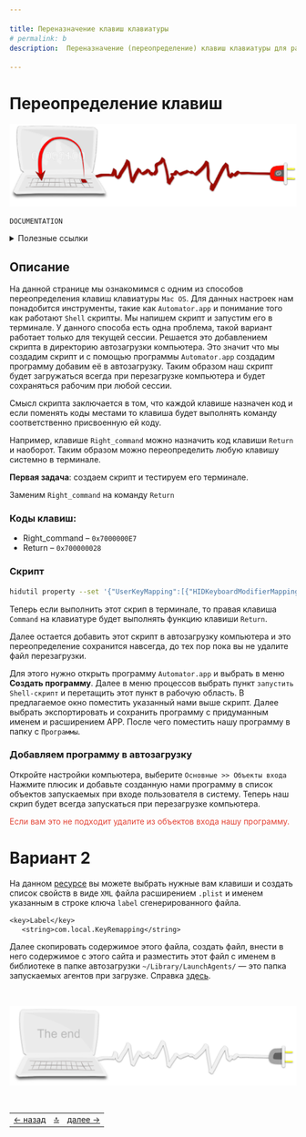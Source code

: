 ```yaml
---

title: Переназначение клавиш клавиатуры
# permalink: b
description:  Переназначение (переопределение) клавиш клавиатуры для раскладок Mac OS

---
```



<div class="navi"><nav id="navi"><!-- js --></nav></div>

# Переопределение клавиш

<span id="buki-img" class="img" onclick="imgResize()">![comp and vim ](assets/svg/shortcuts-r.svg)</span>

	DOCUMENTATION

<details>
  <summary>Полезные ссылки</summary>
  <p>Коды клавиш можно узнать <a href="https://developer.apple.com/library/archive/technotes/tn2450/_index.html#//apple_ref/doc/uid/DTS40017618-CH1-TNTAG8">здесь.</a></p>
 
  <p></p>

</details>

## Описание
На данной странице мы ознакомимся с одним из способов переопределения клавиш клавиатуры `Mac OS`. 
Для данных настроек нам понадобится инструменты, такие как `Automator.app` и понимание того как работают `Shell` скрипты. Мы напишем скрипт и запустим его в терминале. У данного способа есть одна проблема, такой вариант работает только для текущей сессии. Решается это добавлением скрипта в директорию автозагрузки компьютера. Это значит что мы создадим скрипт и с помощью программы `Automator.app` создадим программу добавим её в автозагрузку. Таким образом наш скрипт будет загружаться всегда при перезагрузке компьютера и будет сохраняться рабочим при любой сессии.

 Смысл скрипта заключается в том, что каждой клавише назначен код и если поменять коды местами то клавиша будет выполнять команду соответственно присвоенную ей коду. 
 
 Например, клавише `Right_command` можно назначить код клавиши `Return` и наоборот. Таким образом можно переопределить любую клавишу системно в терминале.

 **Первая задача**: создаем скрипт и тестируем его терминале.

Заменим `Right_command` на команду `Return`

### Коды клавиш:

* Right_command –  `0x7000000E7`
* Return – `0x700000028`

### Скрипт

```sh
hidutil property --set '{"UserKeyMapping":[{"HIDKeyboardModifierMappingSrc": 0x7000000E7,"HIDKeyboardModifierMappingDst": 0x700000028}]}'
```

Теперь если выполнить этот скрип в терминале, то правая клавиша `Command` на клавиатуре будет выполнять функцию клавиши `Return`. 

Далее остается добавить этот скрипт в автозагрузку компьютера и это переопределение сохранится навсегда, до тех пор пока вы не удалите файл перезагрузки. 

Для этого нужно открыть программу `Automator.app` и выбрать в меню **Создать программу**. Далее в меню процессов выбрать пункт `запустить Shell-скрипт` и перетащить этот пункт в рабочую область. В предлагаемое окно поместить указанный нами выше скрипт. Далее выбрать экспортировать и сохранить программу с придуманным именем и расширением APP. После чего поместить нашу программу в папку с `Программы`.

### Добавляем программу в автозагрузку

Откройте настройки компьютера, выберите  `Основные >> Объекты входа` Нажмите плюсик и добавьте созданную нами программу в список объектов запускаемых при входе пользователя в систему. Теперь наш скрип будет всегда запускаться при перезагрузке компьютера.

<span style="color: #e34234;"> Если вам это не подходит удалите из объектов входа нашу программу.

# Вариант 2

 На данном [ресурсе](https://hidutil-generator.netlify.app/) вы можете выбрать нужные вам клавиши и создать список свойств в виде `XML` файла расширением `.plist` и именем указанным в строке ключа `label` сгенерированного файла.

 ```plist
<key>Label</key>
    <string>com.local.KeyRemapping</string>
 ```
 Далее скопировать содержимое этого файла, создать файл, внести в него содержимое с этого сайта и разместить этот файл с именем в библиотеке в папке автозагрузки 
 `~/Library/LaunchAgents/` — это папка запускаемых агентов при загрузке. Справка [здесь](https://developer.apple.com/library/archive/documentation/MacOSX/Conceptual/BPSystemStartup/Chapters/CreatingLaunchdJobs.html).


<br>


<span id="comp-end-img" class="img" onclick="imgResize()">![img](assets/svg/comp-end.svg)</span>

<script src="assets/js/navi.js"></script>
<!--ystm_start-->
<br>

 |||| 
 |:---|:---:|---:| 
 [← назад](kakw-colors.md)|[ 🔝 ](#)|[далее →](nash-ncal.md) 

 <br>
<!--ystm_end-->

